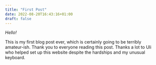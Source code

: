 ```yaml
---
title: "First Post"
date: 2022-08-20T16:43:16+01:00
draft: false
---
```


*Hello!*

This is my first blog post ever, which is certainly going to be terribly amateur-ish. Thank you to everyone reading this post. Thanks a lot to Uli who helped set up this website despite the hardships and my unusual keyboard. 